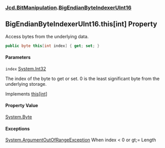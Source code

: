 ### [Jcd.BitManipulation](Jcd.BitManipulation.md 'Jcd.BitManipulation').[BigEndianByteIndexerUInt16](Jcd.BitManipulation.BigEndianByteIndexerUInt16.md 'Jcd.BitManipulation.BigEndianByteIndexerUInt16')

## BigEndianByteIndexerUInt16.this[int] Property

Access bytes from the underlying data.

```csharp
public byte this[int index] { get; set; }
```

#### Parameters

<a name='Jcd.BitManipulation.BigEndianByteIndexerUInt16.this[int].index'></a>

`index` [System.Int32](https://docs.microsoft.com/en-us/dotnet/api/System.Int32 'System.Int32')

The index of the byte to get or set. 0 is the least significant byte from the underlying storage.

Implements [this[int]](Jcd.BitManipulation.IByteIndexer.this[int].md 'Jcd.BitManipulation.IByteIndexer.this[int]')

#### Property Value

[System.Byte](https://docs.microsoft.com/en-us/dotnet/api/System.Byte 'System.Byte')

#### Exceptions

[System.ArgumentOutOfRangeException](https://docs.microsoft.com/en-us/dotnet/api/System.ArgumentOutOfRangeException 'System.ArgumentOutOfRangeException')
When index < 0 or gt;= Length